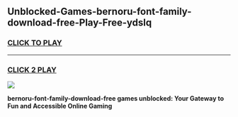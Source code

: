 
## Unblocked-Games-bernoru-font-family-download-free-Play-Free-ydslq
<h3>
<a href="https://premium76.site?title=bernoru-font-family-download-free&ref=22A">CLICK TO PLAY</a></h3>
<hr>

<h3>
<a href="https://premium76.site?title=bernoru-font-family-download-free&ref=22A">CLICK 2 PLAY</a>
  
</h3>

<a href="https://premium76.site?title=bernoru-font-family-download-free&ref=22A"><img src="https://clearcache.store/games.png"></a>


**bernoru-font-family-download-free games unblocked: Your Gateway to Fun and Accessible Online Gaming**
